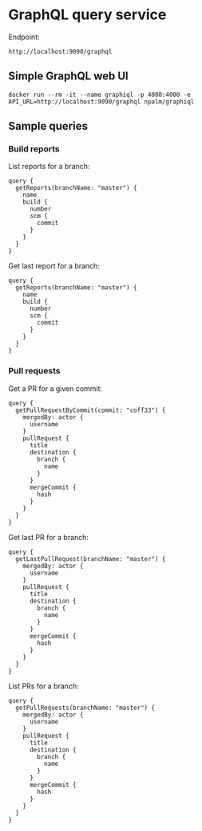 GraphQL query service
=====================

Endpoint:

    http://localhost:9090/graphql

## Simple GraphQL web UI

    docker run --rm -it --name graphiql -p 4000:4000 -e API_URL=http://localhost:9090/graphql npalm/graphiql

## Sample queries

### Build reports

List reports for a branch:

    query {
      getReports(branchName: "master") {
        name
        build {
          number
          scm {
            commit
          }
        }
      }
    }

Get last report for a branch:

    query {
      getReports(branchName: "master") {
        name
        build {
          number
          scm {
            commit
          }
        }
      }
    }

### Pull requests

Get a PR for a given commit:

    query {
      getPullRequestByCommit(commit: "coff33") {
        mergedBy: actor {
          username
        }
        pullRequest {
          title
          destination {
            branch {
              name
            }
          }
          mergeCommit {
            hash
          }
        }
      }
    }

Get last PR for a branch:

    query {
      getLastPullRequest(branchName: "master") {
        mergedBy: actor {
          username
        }
        pullRequest {
          title
          destination {
            branch {
              name
            }
          }
          mergeCommit {
            hash
          }
        }
      }
    }

List PRs for a branch:

    query {
      getPullRequests(branchName: "master") {
        mergedBy: actor {
          username
        }
        pullRequest {
          title
          destination {
            branch {
              name
            }
          }
          mergeCommit {
            hash
          }
        }
      }
    }
